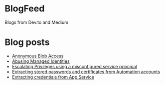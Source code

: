 # BlogFeed
Blogs from Dev.to and Medium

# Blog posts
<!-- BLOG-POST-LIST:START -->
- [Anonymous Blob Access](https://dev.to/cheahengsoon/anonymous-blob-access-2fd6)
- [Abusing Managed Identities](https://dev.to/cheahengsoon/abusing-managed-identities-1oai)
- [Escalating Privileges using a misconfigured service principal](https://dev.to/cheahengsoon/escalating-privileges-using-a-misconfigured-service-principal-o66)
- [Extracting stored passwords and certificates from Automation accounts](https://dev.to/cheahengsoon/extracting-stored-passwords-and-certificates-from-automation-accounts-f7n)
- [Extracting credentials from App Service](https://dev.to/cheahengsoon/extracting-credentials-from-app-service-51e7)
<!-- BLOG-POST-LIST:END -->
